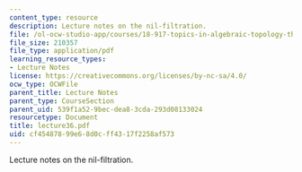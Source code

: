 ```yaml
---
content_type: resource
description: Lecture notes on the nil-filtration.
file: /ol-ocw-studio-app/courses/18-917-topics-in-algebraic-topology-the-sullivan-conjecture-fall-2007/cf45487899e68d0cff4317f2258af573_lecture36.pdf
file_size: 210357
file_type: application/pdf
learning_resource_types:
- Lecture Notes
license: https://creativecommons.org/licenses/by-nc-sa/4.0/
ocw_type: OCWFile
parent_title: Lecture Notes
parent_type: CourseSection
parent_uid: 539f1a52-9bec-dea8-3cda-293d08133024
resourcetype: Document
title: lecture36.pdf
uid: cf454878-99e6-8d0c-ff43-17f2258af573
---
```

Lecture notes on the nil-filtration.